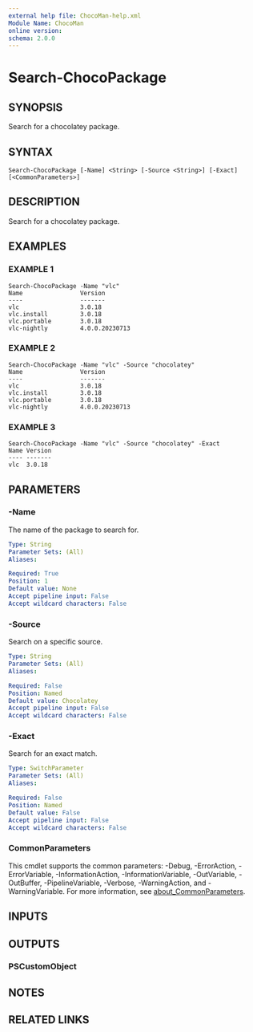 ```yaml
---
external help file: ChocoMan-help.xml
Module Name: ChocoMan
online version:
schema: 2.0.0
---
```


# Search-ChocoPackage

## SYNOPSIS
Search for a chocolatey package.

## SYNTAX

```
Search-ChocoPackage [-Name] <String> [-Source <String>] [-Exact] [<CommonParameters>]
```

## DESCRIPTION
Search for a chocolatey package.

## EXAMPLES

### EXAMPLE 1
```
Search-ChocoPackage -Name "vlc"
Name                Version
----                -------
vlc                 3.0.18
vlc.install         3.0.18
vlc.portable        3.0.18
vlc-nightly         4.0.0.20230713
```

### EXAMPLE 2
```
Search-ChocoPackage -Name "vlc" -Source "chocolatey"
Name                Version
----                -------
vlc                 3.0.18
vlc.install         3.0.18
vlc.portable        3.0.18
vlc-nightly         4.0.0.20230713
```

### EXAMPLE 3
```
Search-ChocoPackage -Name "vlc" -Source "chocolatey" -Exact
Name Version
---- -------
vlc  3.0.18
```

## PARAMETERS

### -Name
The name of the package to search for.

```yaml
Type: String
Parameter Sets: (All)
Aliases:

Required: True
Position: 1
Default value: None
Accept pipeline input: False
Accept wildcard characters: False
```

### -Source
Search on a specific source.

```yaml
Type: String
Parameter Sets: (All)
Aliases:

Required: False
Position: Named
Default value: Chocolatey
Accept pipeline input: False
Accept wildcard characters: False
```

### -Exact
Search for an exact match.

```yaml
Type: SwitchParameter
Parameter Sets: (All)
Aliases:

Required: False
Position: Named
Default value: False
Accept pipeline input: False
Accept wildcard characters: False
```

### CommonParameters
This cmdlet supports the common parameters: -Debug, -ErrorAction, -ErrorVariable, -InformationAction, -InformationVariable, -OutVariable, -OutBuffer, -PipelineVariable, -Verbose, -WarningAction, and -WarningVariable. For more information, see [about_CommonParameters](http://go.microsoft.com/fwlink/?LinkID=113216).

## INPUTS

## OUTPUTS

### PSCustomObject
## NOTES

## RELATED LINKS
